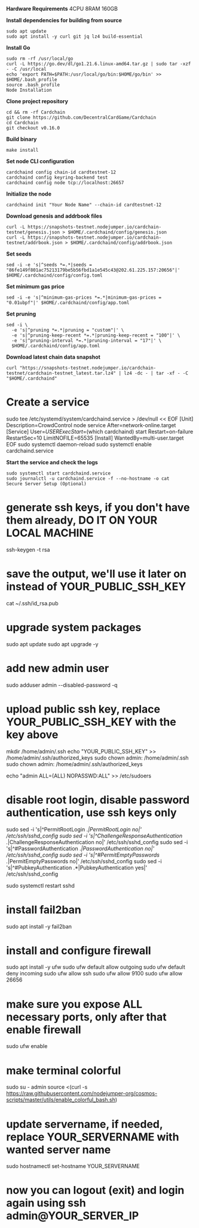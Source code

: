 **Hardware Requirements**
4CPU 8RAM 160GB

**Install dependencies for building from source**
```
sudo apt update
sudo apt install -y curl git jq lz4 build-essential
```

**Install Go**
```
sudo rm -rf /usr/local/go
curl -L https://go.dev/dl/go1.21.6.linux-amd64.tar.gz | sudo tar -xzf - -C /usr/local
echo 'export PATH=$PATH:/usr/local/go/bin:$HOME/go/bin' >> $HOME/.bash_profile
source .bash_profile
Node Installation
```

**Clone project repository**
```
cd && rm -rf Cardchain
git clone https://github.com/DecentralCardGame/Cardchain
cd Cardchain
git checkout v0.16.0
```

**Build binary**
```
make install
```

**Set node CLI configuration**
```
сardchaind config chain-id cardtestnet-12
сardchaind config keyring-backend test
сardchaind config node tcp://localhost:26657
```

**Initialize the node**
```
сardchaind init "Your Node Name" --chain-id cardtestnet-12
```

**Download genesis and addrbook files**
```
curl -L https://snapshots-testnet.nodejumper.io/cardchain-testnet/genesis.json > $HOME/.cardchaind/config/genesis.json
curl -L https://snapshots-testnet.nodejumper.io/cardchain-testnet/addrbook.json > $HOME/.cardchaind/config/addrbook.json
```

**Set seeds**
```
sed -i -e 's|^seeds *=.*|seeds = "86fe149f801ac75213179be5b56fbd1a1e545c43@202.61.225.157:20656"|' $HOME/.cardchaind/config/config.toml
```

**Set minimum gas price**
```
sed -i -e 's|^minimum-gas-prices *=.*|minimum-gas-prices = "0.01ubpf"|' $HOME/.cardchaind/config/app.toml
```

**Set pruning**
```
sed -i \
  -e 's|^pruning *=.*|pruning = "custom"|' \
  -e 's|^pruning-keep-recent *=.*|pruning-keep-recent = "100"|' \
  -e 's|^pruning-interval *=.*|pruning-interval = "17"|' \
  $HOME/.cardchaind/config/app.toml
```

**Download latest chain data snapshot**
```
curl "https://snapshots-testnet.nodejumper.io/cardchain-testnet/cardchain-testnet_latest.tar.lz4" | lz4 -dc - | tar -xf - -C "$HOME/.cardchaind"
```

# Create a service
sudo tee /etc/systemd/system/сardchaind.service > /dev/null << EOF
[Unit]
Description=CrowdControl node service
After=network-online.target
[Service]
User=$USER
ExecStart=$(which сardchaind) start
Restart=on-failure
RestartSec=10
LimitNOFILE=65535
[Install]
WantedBy=multi-user.target
EOF
sudo systemctl daemon-reload
sudo systemctl enable сardchaind.service

**Start the service and check the logs**
```
sudo systemctl start сardchaind.service
sudo journalctl -u сardchaind.service -f --no-hostname -o cat
Secure Server Setup (Optional)
```

# generate ssh keys, if you don't have them already, DO IT ON YOUR LOCAL MACHINE
ssh-keygen -t rsa

# save the output, we'll use it later on instead of YOUR_PUBLIC_SSH_KEY
cat ~/.ssh/id_rsa.pub
# upgrade system packages
sudo apt update
sudo apt upgrade -y

# add new admin user
sudo adduser admin --disabled-password -q

# upload public ssh key, replace YOUR_PUBLIC_SSH_KEY with the key above
mkdir /home/admin/.ssh
echo "YOUR_PUBLIC_SSH_KEY" >> /home/admin/.ssh/authorized_keys
sudo chown admin: /home/admin/.ssh
sudo chown admin: /home/admin/.ssh/authorized_keys

echo "admin ALL=(ALL) NOPASSWD:ALL" >> /etc/sudoers

# disable root login, disable password authentication, use ssh keys only
sudo sed -i 's|^PermitRootLogin .*|PermitRootLogin no|' /etc/ssh/sshd_config
sudo sed -i 's|^ChallengeResponseAuthentication .*|ChallengeResponseAuthentication no|' /etc/ssh/sshd_config
sudo sed -i 's|^#PasswordAuthentication .*|PasswordAuthentication no|' /etc/ssh/sshd_config
sudo sed -i 's|^#PermitEmptyPasswords .*|PermitEmptyPasswords no|' /etc/ssh/sshd_config
sudo sed -i 's|^#PubkeyAuthentication .*|PubkeyAuthentication yes|' /etc/ssh/sshd_config

sudo systemctl restart sshd

# install fail2ban
sudo apt install -y fail2ban

# install and configure firewall
sudo apt install -y ufw
sudo ufw default allow outgoing
sudo ufw default deny incoming
sudo ufw allow ssh
sudo ufw allow 9100
sudo ufw allow 26656

# make sure you expose ALL necessary ports, only after that enable firewall
sudo ufw enable

# make terminal colorful
sudo su - admin
source <(curl -s https://raw.githubusercontent.com/nodejumper-org/cosmos-scripts/master/utils/enable_colorful_bash.sh)

# update servername, if needed, replace YOUR_SERVERNAME with wanted server name
sudo hostnamectl set-hostname YOUR_SERVERNAME

# now you can logout (exit) and login again using ssh admin@YOUR_SERVER_IP
